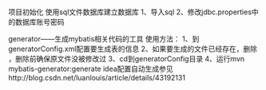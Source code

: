 ##
项目初始化
使用sql文件数据库建立数据库
1、导入sql
2、修改jdbc.properties中的数据库账号密码


generator——生成mybatis相关代码的工具
使用方法：
1、到generatorConfig.xml配置要生成表的信息
2、如果要生成的文件已经存在，删除 ，删除前确保原文件没被修改过
3、cd到generatorConfig目录
4、运行mvn mybatis-generator:generate
idea配置自动生成参见http://blog.csdn.net/luanlouis/article/details/43192131
